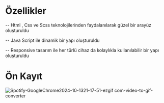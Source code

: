 # Özellikler
-- Html , Css ve Scss teknolojilerinden faydalanılarak güzel bir arayüz oluşturuldu 

-- Java Script ile dinamik bir yapı oluşturuldu

-- Responsive tasarım ile her türlü cihaz da kolaylıkla kullanılabilir bir yapı oluşturuldu


# Ön Kayıt 
![Spotify-GoogleChrome2024-10-1321-17-51-ezgif com-video-to-gif-converter](https://github.com/user-attachments/assets/d066c2da-1285-4d6c-9fef-9c39b588273e)
